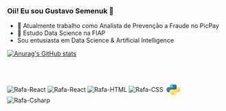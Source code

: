 ### Oii! Eu sou Gustavo Semenuk 👋

- 🔭 Atualmente trabalho como Analista de Prevenção a Fraude no PicPay
- 🌱 Estudo Data Science na FIAP
- Sou entusiasta em Data Science & Artificial Intelligence

[![Anurag's GitHub stats](https://github-readme-stats.vercel.app/api?username=anuraghazra)](https://github.com/anuraghazra/github-readme-stats)

 ##
<div style="display: inline_block"><br>

  <img align="center" alt="Rafa-React" height="30" width="40" 
src="https://cdn.jsdelivr.net/gh/devicons/devicon/icons/mongodb/mongodb-plain-wordmark.svg" />
  <img align="center" alt="Rafa-React" height="30" width="40" 
src="https://cdn.jsdelivr.net/gh/devicons/devicon/icons/pandas/pandas-original-wordmark.svg" />
  <img align="center" alt="Rafa-HTML" height="30" width="40" 
src="https://cdn.jsdelivr.net/gh/devicons/devicon/icons/linux/linux-original.svg" />
  <img align="center" alt="Rafa-CSS" height="30" width="40" 
src="https://cdn.jsdelivr.net/gh/devicons/devicon/icons/mysql/mysql-original-wordmark.svg" />
  <img align="center" alt="Rafa-Python" height="30" width="40" src="https://raw.githubusercontent.com/devicons/devicon/master/icons/python/python-original.svg">
  <img align="center" alt="Rafa-Csharp" height="30" width="40" 
src="https://cdn.jsdelivr.net/gh/devicons/devicon/icons/oracle/oracle-original.svg" /> 
</div>





